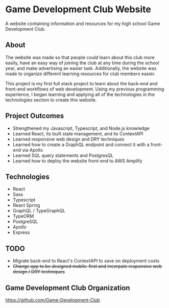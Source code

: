 # Game Development Club Website

A website containing information and resources for my high school Game Development Club.

## About

The website was made so that people could learn about this club more easily, have an easy way of joining the club at any time during the school year, and make advertising an easier task. Additionally, the website was made to organize different learning resources for club members easier.

This project is my first full stack project to learn about the back-end and front-end workflows of web development.
Using my previous programming experience, I began learning and applying all of the technologies in the technologies section to create this website.

## Project Outcomes

- Strengthened my Javascript, Typescript, and Node.js knowledge
- Learned React, its built state management, and its ContextAPI
- Learned responsive web design and DRY techniques
- Learned how to create a GraphQL endpoint and connect it with a front-end via Apollo
- Learned SQL query statements and PostgresQL
- Learned how to deploy the website front-end to AWS Amplify

## Technologies

- React
- Sass
- Typescript
- React Spring
- GraphQL / TypeGraphQL
- TypeORM
- PostgreSQL
- Apollo
- Express

## TODO

- Migrate back-end to React's ContextAPI to save on deployment costs
- ~~Change app to be designed mobile-first and incorpate responsive web design / DRY techniques~~

## Game Development Club Organization

https://github.com/Game-Development-Club
